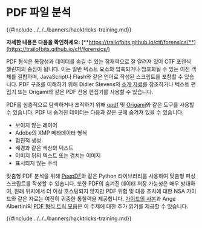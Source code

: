 # PDF 파일 분석

{{#include ../../../banners/hacktricks-training.md}}

**자세한 내용은 다음을 확인하세요:** [**https://trailofbits.github.io/ctf/forensics/**](https://trailofbits.github.io/ctf/forensics/)

PDF 형식은 복잡성과 데이터를 숨길 수 있는 잠재력으로 잘 알려져 있어 CTF 포렌식 챌린지의 중심이 됩니다. 이는 일반 텍스트 요소와 압축되거나 암호화될 수 있는 이진 객체를 결합하며, JavaScript나 Flash와 같은 언어로 작성된 스크립트를 포함할 수 있습니다. PDF 구조를 이해하기 위해 Didier Stevens의 [소개 자료](https://blog.didierstevens.com/2008/04/09/quickpost-about-the-physical-and-logical-structure-of-pdf-files/)를 참조하거나 텍스트 편집기 또는 Origami와 같은 PDF 전용 편집기를 사용할 수 있습니다.

PDF를 심층적으로 탐색하거나 조작하기 위해 [qpdf](https://github.com/qpdf/qpdf) 및 [Origami](https://github.com/mobmewireless/origami-pdf)와 같은 도구를 사용할 수 있습니다. PDF 내 숨겨진 데이터는 다음과 같은 곳에 숨겨져 있을 수 있습니다:

- 보이지 않는 레이어
- Adobe의 XMP 메타데이터 형식
- 점진적 생성
- 배경과 같은 색상의 텍스트
- 이미지 뒤의 텍스트 또는 겹치는 이미지
- 표시되지 않는 주석

맞춤형 PDF 분석을 위해 [PeepDF](https://github.com/jesparza/peepdf)와 같은 Python 라이브러리를 사용하여 맞춤형 파싱 스크립트를 작성할 수 있습니다. 또한 PDF의 숨겨진 데이터 저장 가능성은 매우 방대하여, 원래 위치에서 더 이상 호스팅되지 않지만 PDF 위험 및 대응 조치에 대한 NSA 가이드와 같은 자료는 여전히 귀중한 통찰력을 제공합니다. [가이드의 사본](http://www.itsecure.hu/library/file/Biztons%C3%A1gi%20%C3%Bútmutat%C3%B3k/Alkalmaz%C3%A1sok/Hidden%20Data%20and%20Metadata%20in%20Adobe%20PDF%20Files.pdf)과 Ange Albertini의 [PDF 형식 트릭 모음](https://github.com/corkami/docs/blob/master/PDF/PDF.md)은 이 주제에 대한 추가 읽기를 제공할 수 있습니다.

{{#include ../../../banners/hacktricks-training.md}}
